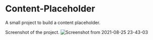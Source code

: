 # Content-Placeholder

A small project to build a content placeholder.

Screenshot of the project.
![Screenshot from 2021-08-25 23-43-03](https://user-images.githubusercontent.com/43684497/130843686-6490ee09-4b8d-416d-8eb1-57f2f7f81d5d.png)

